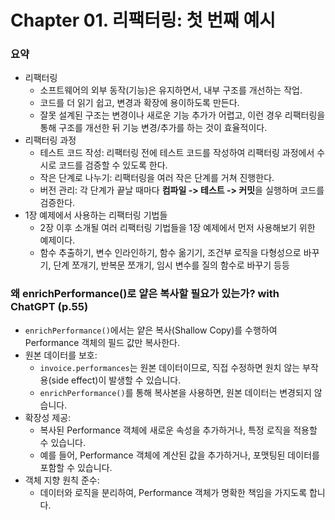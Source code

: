 # Chapter 01. 리팩터링: 첫 번째 예시

### 요약

- 리팩터링
  - 소프트웨어의 외부 동작(기능)은 유지하면서, 내부 구조를 개선하는 작업.
  - 코드를 더 읽기 쉽고, 변경과 확장에 용이하도록 만든다.
  - 잘못 설계된 구조는 변경이나 새로운 기능 추가가 어렵고, 이런 경우 리팩터링을 통해 구조를 개선한 뒤 기능 변경/추가를 하는 것이 효율적이다.
- 리팩터링 과정
  - 테스트 코드 작성: 리팩터링 전에 테스트 코드를 작성하여 리팩터링 과정에서 수시로 코드를 검증할 수 있도록 한다.
  - 작은 단계로 나누기: 리팩터링을 여러 작은 단계를 거쳐 진행한다.
  - 버전 관리: 각 단계가 끝날 때마다 **컴파일 -> 테스트 -> 커밋**을 실행하며 코드를 검증한다.
- 1장 예제에서 사용하는 리팩터링 기법들
  - 2장 이후 소개될 여러 리팩터링 기법들을 1장 예제에서 먼저 사용해보기 위한 예제이다.
  - 함수 추출하기, 변수 인라인하기, 함수 옮기기, 조건부 로직을 다형성으로 바꾸기, 단계 쪼개기, 반복문 쪼개기, 임시 변수를 질의 함수로 바꾸기 등등

### 왜 enrichPerformance()로 얕은 복사할 필요가 있는가? with ChatGPT (p.55)

- `enrichPerformance()`에서는 얕은 복사(Shallow Copy)를 수행하여 Performance 객체의 필드 값만 복사한다.
- 원본 데이터를 보호:
  - `invoice.performances`는 원본 데이터이므로, 직접 수정하면 원치 않는 부작용(side effect)이 발생할 수 있습니다.
  - `enrichPerformance()`를 통해 복사본을 사용하면, 원본 데이터는 변경되지 않습니다.
- 확장성 제공:
  - 복사된 Performance 객체에 새로운 속성을 추가하거나, 특정 로직을 적용할 수 있습니다.
  - 예를 들어, Performance 객체에 계산된 값을 추가하거나, 포맷팅된 데이터를 포함할 수 있습니다.
- 객체 지향 원칙 준수:
  - 데이터와 로직을 분리하여, Performance 객체가 명확한 책임을 가지도록 합니다.
